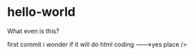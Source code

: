 hello-world
===========

What even is this?



first commit
i wonder if it will do html coding
--->yes place />

